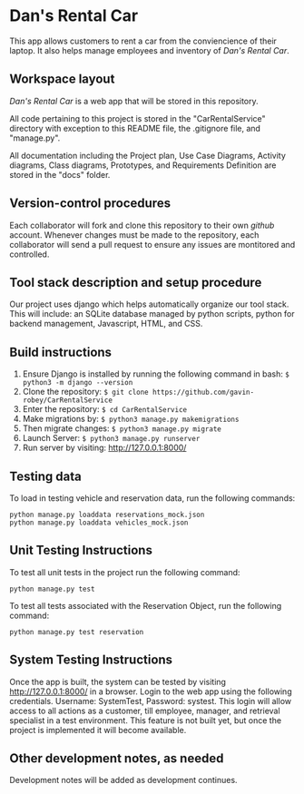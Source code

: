 # Dan's Rental Car

This app allows customers to rent a car from the conviencience of their laptop. It also helps manage employees and inventory of *Dan's Rental Car*.

## Workspace layout

*Dan's Rental Car* is a web app that will be stored in this repository. 

All code pertaining to this project is stored in the "CarRentalService" directory with exception to this README file, the .gitignore file, and "manage.py".

All documentation including the Project plan, Use Case Diagrams, Activity diagrams, Class diagrams, Prototypes, and Requirements Definition are stored in the "docs" folder.

## Version-control procedures

Each collaborator will fork and clone this repository to their own *github* account. Whenever changes must be made to the repository, each collaborator will send a pull request to ensure any issues are montitored and controlled. 

## Tool stack description and setup procedure

Our project uses django which helps automatically organize our tool stack. This will include: an SQLite database managed by python scripts, python for backend management, Javascript, HTML, and CSS. 

## Build instructions

1. Ensure Django is installed by running the following command in bash: `$ python3 -m django --version`
2. Clone the repository: `$ git clone https://github.com/gavin-robey/CarRentalService`
3. Enter the repository: `$ cd CarRentalService`
4. Make migrations by: `$ python3 manage.py makemigrations` 
5. Then migrate changes: `$ python3 manage.py migrate`
6. Launch Server: `$ python3 manage.py runserver`
7. Run server by visiting: http://127.0.0.1:8000/ 

## Testing data

To load in testing vehicle and reservation data, run the following commands:

```
python manage.py loaddata reservations_mock.json
python manage.py loaddata vehicles_mock.json
```


## Unit Testing Instructions

To test all unit tests in the project run the following command:

```
python manage.py test
```

To test all tests associated with the Reservation Object, run the following command:

```
python manage.py test reservation

```

## System Testing Instructions

Once the app is built, the system can be tested by visiting http://127.0.0.1:8000/ in a browser. Login to the web app using the following credentials. Username: SystemTest, Password: systest. This login will allow access to all actions as a customer, till employee, manager, and retrieval specialist in a test environment. This feature is not built yet, but once the project is implemented it will become available. 

## Other development notes, as needed

Development notes will be added as development continues.
